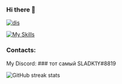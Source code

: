 ### Hi there 👋

[![dis](https://discord.c99.nl/widget/theme-3/1064250083899625482.png )](https://discord.com/users/1064250083899625482/)

[![My Skills](https://skillicons.dev/icons?i=py,c,cpp,discord)]([https://artembay.tk](https://discord.com/users/1064250083899625482/))


### Contacts:
My Discord: ### тот самый SLADK1Y#8819


![GitHub streak stats](https://github-readme-streak-stats.herokuapp.com/?user=Sladk1y&theme=tokyonight&show_icons=true)  
